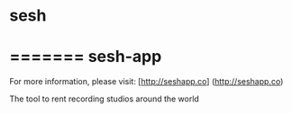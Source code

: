# sesh

=======
sesh-app
========

For more information, please visit:
[http://seshapp.co] (http://seshapp.co)

The tool to rent recording studios around the world
